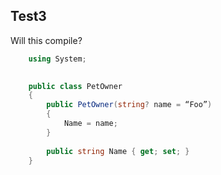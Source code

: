 ## Test3

Will this compile?

```C#
    using System;
    

    public class PetOwner
    {
        public PetOwner(string? name = “Foo”)
        {
            Name = name;
        }
    
        public string Name { get; set; }
    }
    

 ```
 



